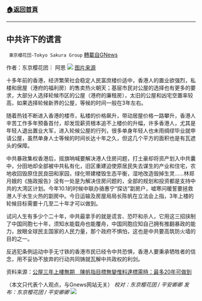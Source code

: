 ###  [:house:返回首頁](https://github.com/ourhimalayas/txt)
---


## 中共许下的谎言
` 東京櫻花団-Tokyo Sakura Group` [轉載自GNews](https://gnews.org/zh-hans/1606106/)

作者：东京樱花团｜ 阿恩
![](https://lh3.googleusercontent.com/1LTXF8Rq7jz7qaEEkHHVmdQKjwHe-7PRrXkuBIKrSy1KJ5FukaxTjYJ8f_aJ4p2UmJSEuo82O2zNKsULTjsRJ9TeDcyEL8volo59rnhyn8CcrIBdXMCXRYFmm0sCZReFj7UF91AO=s1600)
[图片来源](https://www.hk01.com/%E7%A4%BE%E6%9C%83%E6%96%B0%E8%81%9E/690760/%E5%85%AC%E5%B1%8B%E4%B8%89%E5%B9%B4%E4%B8%8A%E6%A8%93%E7%84%A1%E6%9C%9F-%E9%99%B3%E5%B8%86%E6%8C%87%E7%9B%AE%E6%A8%99%E7%84%A1%E8%AE%8A%E6%83%9F%E6%96%99%E9%81%94%E6%A8%99%E9%9C%80%E6%99%82-%E6%9C%80%E5%A4%9A20%E5%B9%B4%E5%8F%AF%E5%81%9A%E5%88%B0)

十多年前的香港，经济繁荣社会稳定人民富庶楼价适中，香港人的置业欲强烈，私楼和居屋（港府的福利房）的售卖热火朝天；基层市民对公屋的选择也有更多的要求，大部分人选择轮候市区的公屋（港府的廉租房），太旧的公屋和凶宅空置率较高，如果选择轮候新界的公屋，等候的时间一般在3年左右。

随着热钱不断进入香港的楼市，私楼的价格飙升，带动居屋价格一路攀升，香港人辛苦工作多年预备首付，却发现薪资根本追不上楼价的升幅，许多香港人，尤其是年轻人退出置业大军，进入轮候公屋的行列，很多单身年轻人也未雨绸缪毕业就申请公屋，虽然单身人士等候的时间长达十年之久，但这几个平方的面积也是有瓦遮头的保障。

中共暴政集权香港后，摇旗呐喊要解决港人住房问题，打土豪却将资产划入中共囊中，分田地却全部被中共私有化，旧区重建迫使原居民失去谋生的产业和住宅，农地收回毁原住民良田和家园，绿化带建楼毁生态平衡，湿地改造毁掉生灵……林郑月娥的《施政报告》没有一处是为解决住房问题的，全部的规划和投资都是支持中共的大湾区计划。今年10.1的时候中联办骆惠宁“探访”劏房户，嘘寒问暖誓要拯救港人于水生火热的劏房中。今日运输及房屋局局长陈帆在立法会上指，3年上楼的轮候目标需要十几至二十年才可以做到。

试问人生有多少个二十年，中共最拿手的就是谎言、恐吓和杀人，它用这三招挟制了中国同胞七十年，须知水能载舟也能覆舟，中国同胞应知自己拥有推翻暴政的能力，放眼全球民主国家的人民力量，那个政府不惧怕，这也是中共要高筑防火墙的目的之一。

反逃犯条例运动中手无寸铁的香港市民已经令中共恐惧，香港人要秉承牺牲者的信念，用不妥协不放弃的行动共同铸就瓦解中共政权的利剑。

资料来源：[公屋三年上樓無期　陳帆指目標無變惟料達標需時：最多20年可做到](https://www.hk01.com/%E7%A4%BE%E6%9C%83%E6%96%B0%E8%81%9E/690760/%E5%85%AC%E5%B1%8B%E4%B8%89%E5%B9%B4%E4%B8%8A%E6%A8%93%E7%84%A1%E6%9C%9F-%E9%99%B3%E5%B8%86%E6%8C%87%E7%9B%AE%E6%A8%99%E7%84%A1%E8%AE%8A%E6%83%9F%E6%96%99%E9%81%94%E6%A8%99%E9%9C%80%E6%99%82-%E6%9C%80%E5%A4%9A20%E5%B9%B4%E5%8F%AF%E5%81%9A%E5%88%B0)

（本文只代表个人观点，与Gnews网站无关）
*校对：东京樱花团 / 平安卿卿*
*发布：东京樱花团 / 平安卿卿*
![](https://assets.gnews.org/wp-content/uploads/2021/09/image0-1-18.jpg)
